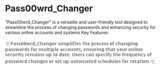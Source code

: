 # Pass00wrd_Changer
"Pass00wrd_Changer" is a versatile and user-friendly tool designed to streamline the process of changing passwords and enhancing security for various online accounts and systems
Key Features:

𓂀ℙ𝕒𝕤𝕤𝟘𝟘𝕨𝕣𝕕_ℂ𝕙𝕒𝕟𝕘𝕖𝕣 𝕤𝕚𝕞𝕡𝕝𝕚𝕗𝕚𝕖𝕤 𝕥𝕙𝕖 𝕡𝕣𝕠𝕔𝕖𝕤𝕤 𝕠𝕗 𝕔𝕙𝕒𝕟𝕘𝕚𝕟𝕘 𝕡𝕒𝕤𝕤𝕨𝕠𝕣𝕕𝕤 𝕗𝕠𝕣 𝕞𝕦𝕝𝕥𝕚𝕡𝕝𝕖 𝕒𝕔𝕔𝕠𝕦𝕟𝕥𝕤, 𝕖𝕟𝕤𝕦𝕣𝕚𝕟𝕘 𝕥𝕙𝕒𝕥 𝕪𝕠𝕦𝕣 𝕠𝕟𝕝𝕚𝕟𝕖 𝕤𝕖𝕔𝕦𝕣𝕚𝕥𝕪 𝕣𝕖𝕞𝕒𝕚𝕟𝕤 𝕦𝕡 𝕥𝕠 𝕕𝕒𝕥𝕖. 𝕌𝕤𝕖𝕣𝕤 𝕔𝕒𝕟 𝕤𝕡𝕖𝕔𝕚𝕗𝕪 𝕥𝕙𝕖 𝕗𝕣𝕖𝕢𝕦𝕖𝕟𝕔𝕪 𝕠𝕗 𝕡𝕒𝕤𝕤𝕨𝕠𝕣𝕕 𝕔𝕙𝕒𝕟𝕘𝕖𝕤 𝕠𝕣 𝕤𝕖𝕥 𝕦𝕡 𝕒𝕦𝕥𝕠𝕞𝕒𝕥𝕖𝕕 𝕤𝕔𝕙𝕖𝕕𝕦𝕝𝕖𝕤 𝕗𝕠𝕣 𝕣𝕠𝕥𝕒𝕥𝕚𝕠𝕟.𓂀
